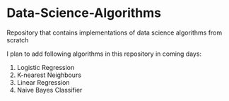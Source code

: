 # Data-Science-Algorithms
Repository that contains implementations of data science algorithms from scratch

I plan to add following algorithms in this repository in coming days:
1. Logistic Regression
2. K-nearest Neighbours
3. Linear Regression
4. Naive Bayes Classifier
